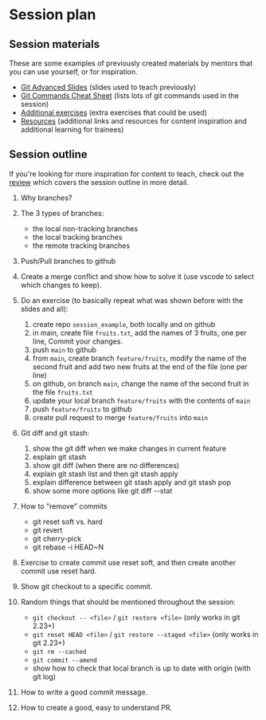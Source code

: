 # Session plan

## Session materials

These are some examples of previously created materials by mentors that you can use yourself, or for inspiration.

- [Git Advanced Slides](./session-materials/Git_advanced.pdf) (slides used to teach previously)
- [Git Commands Cheat Sheet](./session-materials/cheatsheet.md) (lists lots of git commands used in the session)
- [Additional exercises](./session-materials/additional_exercises.md) (extra exercises that could be used)
- [Resources](./session-materials/resources.md) (additional links and resources for content inspiration and additional learning for trainees)

## Session outline

If you're looking for more inspiration for content to teach, check out the [review](./session-materials/review.md) which covers the session outline in more detail.

1. Why branches?

2. The 3 types of branches:
   - the local non-tracking branches
   - the local tracking branches
   - the remote tracking branches

3. Push/Pull branches to github

4. Create a merge conflict and show how to solve it (use vscode to select which changes to keep).

5. Do an exercise (to basically repeat what was shown before with the slides and all):
   1. create repo `session_example`, both locally and on github
   2. in main, create file `fruits.txt`, add the names of 3 fruits, one per line, Commit your changes.
   3. push `main` to github
   4. from `main`, create branch `feature/fruits`, modify the name of the second fruit and add two new fruits at the end of the file (one per line)
   5. on github, on branch `main`, change the name of the second fruit in the file `fruits.txt`
   6. update your local branch `feature/fruits` with the contents of `main`
   7. push `feature/fruits` to github
   8. create pull request to merge `feature/fruits` into `main`

6. Git diff and git stash:
   1. show the git diff when we make changes in current feature
   2. explain git stash
   3. show git diff (when there are no differences)
   4. explain git stash list and then git stash apply
   5. explain difference between git stash apply and git stash pop
   6. show some more options like git diff --stat

7. How to "remove" commits
   - git reset soft vs. hard
   - git revert
   - git cherry-pick
   - git rebase -i HEAD~N

8. Exercise to create commit use reset soft, and then create another commit use reset hard.

9. Show git checkout to a specific commit.

10. Random things that should be mentioned throughout the session:
    - `git checkout -- <file>` / `git restore <file>` (only works in git 2.23+)
    - `git reset HEAD <file>` / `git restore --staged <file>` (only works in git 2.23+)
    - `git rm --cached`
    - `git commit --amend`
    - show how to check that local branch is up to date with origin (with git log)

11. How to write a good commit message.

12. How to create a good, easy to understand PR.
